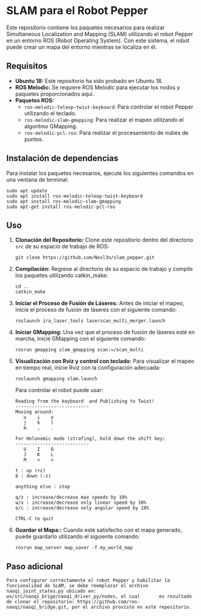 # SLAM para el Robot Pepper

Este repositorio contiene los paquetes necesarios para realizar Simultaneous Localization and Mapping (SLAM) utilizando el robot Pepper en un entorno ROS (Robot Operating System). Con este sistema, el robot puede crear un mapa del entorno mientras se localiza en él.

## Requisitos

- **Ubuntu 18:** Este repositorio ha sido probado en Ubuntu 18.
- **ROS Melodic:** Se requiere ROS Melodic para ejecutar los nodos y paquetes proporcionados aquí.
- **Paquetes ROS:**
  - `ros-melodic-teleop-twist-keyboard`: Para controlar el robot Pepper utilizando el teclado.
  - `ros-melodic-slam-gmapping`: Para realizar el mapeo utilizando el algoritmo GMapping.
  - `ros-melodic-pcl-ros`: Para realizar el procesamiento de nubes de puntos.

## Instalación de dependencias

Para instalar los paquetes necesarios, ejecute los siguientes comandos en una ventana de terminal:

```
sudo apt update
sudo apt install ros-melodic-teleop-twist-keyboard
sudo apt install ros-melodic-slam-gmapping
sudo apt-get install ros-melodic-pcl-ros
```
## Uso

1. **Clonación del Repositorio:**
   Clone este repositorio dentro del directorio `src` de su espacio de trabajo de ROS:

   ```
   git clone https://github.com/Nosl3n/slam_pepper.git
   ```
   
2. **Compilación:**
   Regrese al directorio de su espacio de trabajo y compile los paquetes utilizando catkin_make:
  
    ```
    cd ..
    catkin_make
    ```
    
3. **Iniciar el Proceso de Fusión de Láseres:**
   Antes de iniciar el mapeo, inicie el proceso de fusión de láseres con el siguiente comando:
  
    ```
    roslaunch ira_laser_tools laserscan_multi_merger.launch
    ```
    
4. **Iniciar GMapping:**
   Una vez que el proceso de fusión de láseres esté en marcha, inicie GMapping con el siguiente comando:
  
    ```
    rosrun gmapping slam_gmapping scan:=/scan_multi
    ```

5. **Visualización con Rviz y control con teclado:**
   Para visualizar el mapeo en tiempo real, inicie Rviz con la configuración adecuada:
  
    ```
    roslaunch gmapping slam.launch
    ```
    
    Para controlar el robot puede usar:

    ```
    Reading from the keyboard  and Publishing to Twist!
    ---------------------------
    Moving around:
       u    i    o
       j    k    l
       m    ,    .
    
    For Holonomic mode (strafing), hold down the shift key:
    ---------------------------
       U    I    O
       J    K    L
       M    <    >
    
    t : up (+z)
    b : down (-z)
    
    anything else : stop
    
    q/z : increase/decrease max speeds by 10%
    w/x : increase/decrease only linear speed by 10%
    e/c : increase/decrease only angular speed by 10%
    
    CTRL-C to quit
    ```
5. **Guardar el Mapa::**
   Cuando esté satisfecho con el mapa generado, puede guardarlo utilizando el siguiente comando:
  
    ```
    rosrun map_server map_saver -f my_world_map
    ```
## Paso adicional
    Para configurar correctamente el robot Pepper y habilitar la funcionalidad de SLAM, se debe reemplazar el archivo naoqi_joint_states.py ubicado en: ws/src/naoqi_brige/naoqi_driver_py/nodes, el cual       es resultado de clonar el repositorio: https://github.com/ros-naoqi/naoqi_bridge.git, por el archivo provisto en este repositorio.
    
